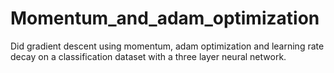 # Momentum_and_adam_optimization
Did gradient descent using momentum, adam optimization and learning rate decay on a classification dataset with a three layer neural network.
